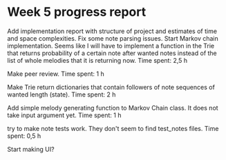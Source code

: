 # Week 5 progress report

Add implementation report with structure of project and estimates of time and space complexities. Fix some note parsing issues. Start Markov chain implementation. Seems like I will have to implement a function in the Trie that returns probability of a certain note after wanted notes instead of the list of whole melodies that it is returning now.
Time spent: 2,5 h

Make peer review.
Time spent: 1 h

Make Trie return dictionaries that contain followers of note sequences of wanted length (state).
Time spent: 2 h

Add simple melody generating function to Markov Chain class. It does not take input argument yet.
Time spent: 1 h

try to make note tests work. They don't seem to find test_notes files.
Time spent: 0,5 h

Start making UI?







